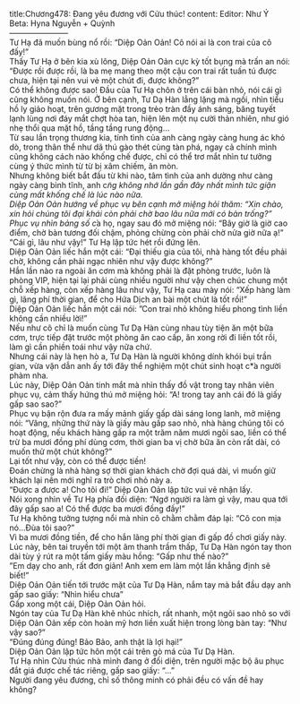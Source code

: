 title:Chương478: Đang yêu đương với Cửu thúc!
content:
Editor: Như Ý<br>Beta: Hyna Nguyễn + Quỳnh<br>———————–<br>Tư Hạ đã muốn bùng nổ rồi: “Diệp Oản Oản! Cô nói ai là con trai của cô đấy!”<br>Thấy Tư Hạ ở bên kia xù lông, Diệp Oản Oản cực kỳ tốt bụng mà trấn an nói: “Được rồi được rồi, là ba mẹ mang theo một cậu con trai rất tuấn tú được chưa, hiện tại nên vui vẻ một chút đi, được không?”<br>Có thể không được sao! Đầu của Tư Hạ chôn ở trên cái bàn nhỏ, nói cái gì cũng không muốn nói. Ở bên cạnh, Tư Dạ Hàn lẳng lặng mà ngồi, nhìn tiểu hồ ly giảo hoạt, trên gương mặt trong trẻo tràn đầy ánh sáng, băng tuyết lạnh lùng nơi đáy mắt chợt hòa tan, hiện lên một nụ cười thản nhiên, như gió nhẹ thổi qua mặt hồ, tầng tầng rung động…<br>Từ sau lần trọng thương kia, tính tình của anh càng ngày càng hung ác khó dò, trong thân thể như dã thú gào thét cùng tàn phá, ngay cả chính mình cũng không cách nào khống chế được, chỉ có thể trơ mắt nhìn tư tưởng cùng ý thức mình từ từ bị xâm chiếm, ăn mòn.<br>Nhưng không biết bắt đầu từ khi nào, tâm tình của anh dường như càng ngày càng bình tĩnh, anh c*̃ng không nhớ lần gần đây nhất mình tức giận cùng mất khống chế là lúc nào nữa.<br>Diệp Oản Oản hướng về phục vụ bên cạnh mở miệng hỏi thăm: “Xin chào, xin hỏi chúng tôi đại khái còn phải chờ bao lâu nữa mới có bàn trống?”<br>Phục vụ nhìn bảng số c*̉a họ, ngay sau đó mở miệng nói: “Bây giờ là giờ cao điểm, chờ bàn tương đối chậm, phỏng chừng còn phải chờ nửa giờ nữa ạ!”<br>“Cái gì, lâu như vậy!” Tư Hạ lập tức hét rồi đứng lên.<br>Diệp Oản Oản liếc hắn một cái: “Đại thiếu gia của tôi, nhà hàng tốt đều phải chờ, không cần phải ngạc nhiên như vậy được không?”<br>Hắn lần nào ra ngoài ăn cơm mà không phải là đặt phòng trước, luôn là phòng VIP, hiện tại lại phải cùng nhiều người như vậy chen chúc chung một chỗ xếp hàng, còn xếp hàng lâu như vậy, Tư Hạ cau mày nói: “Xếp hàng làm gì, lãng phí thời gian, để cho Hứa Dịch an bài một chút là tốt rồi!”<br>Diệp Oản Oản liếc hắn một cái nói: ”Con trai nhỏ không hiểu phong tình liền không cần nhiều lời!”<br>Nếu như cô chỉ là muốn cùng Tư Dạ Hàn cùng nhau tùy tiện ăn một bữa cơm, trực tiếp đặt trước một phòng ăn cao cấp, ăn xong rời đi liền tốt rồi, làm gì cần phiền toái như vậy nữa chứ.<br>Nhưng cái này là hẹn hò a, Tư Dạ Hàn là người không dính khói bụi trần gian, vừa vặn dẫn anh ấy tới đây thể nghiệm một chút sinh hoạt c*̉a người phàm nha.<br>Lúc này, Diệp Oản Oản tinh mắt mà nhìn thấy đồ vật trong tay nhân viên phục vụ, cảm thấy hứng thú mở miệng hỏi: “A! trong tay anh cái đó là giấy gấp sao sao?”<br>Phục vụ bận rộn đưa ra mấy mảnh giấy gấp dài sáng long lanh, mở miệng nói: “Vâng, những thứ này là giấy màu gấp sao nhỏ, nhà hàng chúng tôi có hoạt động, nếu khách hàng gấp ra một trăm năm mươi ngôi sao, liền có thể trừ ba mươi đồng phí dùng cơm, thời gian ba vị chờ bữa ăn còn rất dài, có muốn thử một chút không?”<br>Lại tốt như vậy, còn có thể được tiền!<br>Đoán chừng là nhà hàng sợ thời gian khách chờ đợi quá dài, vì muốn giữ khách lại nên mới nghĩ ra trò chơi nhỏ này a.<br>“Được a được a! Cho tôi đi!” Diệp Oản Oản lập tức vui vẻ nhận lấy.<br>Nói xong nhìn về Tư Hạ phía đối diện: “Ngớ người ra làm gì vậy, mau qua tới đây gấp sao a! Có thể được ba mươi đồng đấy!”<br>Tư Hạ không tưởng tượng nổi mà nhìn cô chằm chằm đáp lại: “Cô con mịa nó…Đùa tôi sao?”<br>Vì ba mươi đồng tiền, để cho hắn lãng phí thời gian đi gấp đồ chơi giấy này.<br>Lúc này, bên tai truyền tới một âm thanh trầm thấp, Tư Dạ Hàn ngón tay thon dài tùy ý rút ra một tấm giấy màu hồng: “Gấp như thế nào?”<br>”Em dạy cho anh, rất đơn giản! Anh xem em làm một lần khẳng định sẽ biết!”<br>Diệp Oản Oản tiến tới trước mặt của Tư Dạ Hàn, nắm tay mà bắt đầu dạy anh gấp sao giấy: “Nhìn hiểu chưa”<br>Gấp xong một cái, Diệp Oản Oản hỏi.<br>Ngón tay của Tư Dạ Hàn khẽ nhúc nhích, rất nhanh, một ngôi sao nhỏ so với Diệp Oản Oản xếp còn hoàn mỹ hơn liền xuất hiện trong lòng bàn tay: “Như vậy sao?”<br>“Đúng đúng đúng! Bảo Bảo, anh thật là lợi hại!”<br>Diệp Oản Oản lập tức hôn một cái trên gò má của Tư Dạ Hàn.<br>Tư Hạ nhìn Cửu thúc nhà mình đang ở đối diện, trên người mặc bộ âu phục đắt giá được chế tác riêng, gấp sao giấy: “…”<br>Người đang yêu đương, chỉ số thông minh có phải đều có vấn đề hay không?